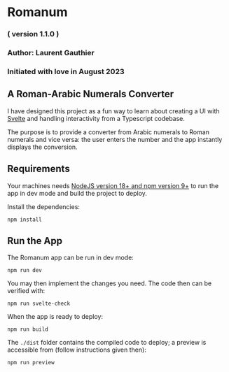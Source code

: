 # Romanum

### ( version 1.1.0 )

### Author: Laurent Gauthier

### Initiated with love in August 2023

## A Roman-Arabic Numerals Converter

I have designed this project as a fun way to learn about creating a UI with [Svelte](https://svelte.dev/) and handling interactivity from a Typescript codebase.

The purpose is to provide a converter from Arabic numerals to Roman numerals and vice versa: the user enters the number and the app instantly displays the conversion.

## Requirements

Your machines needs [NodeJS version 18+ and npm version 9+](https://nodejs.org/fr) to run the app in dev mode and build the project to deploy.

Install the dependencies:

```
npm install
```

## Run the App

The Romanum app can be run in dev mode:

```
npm run dev
```

You may then implement the changes you need. The code then can be verified with:

```
npm run svelte-check
```

When the app is ready to deploy:

```
npm run build
```

The `./dist` folder contains the compiled code to deploy; a preview is accessible from (follow instructions given then):

```
npm run preview
```
